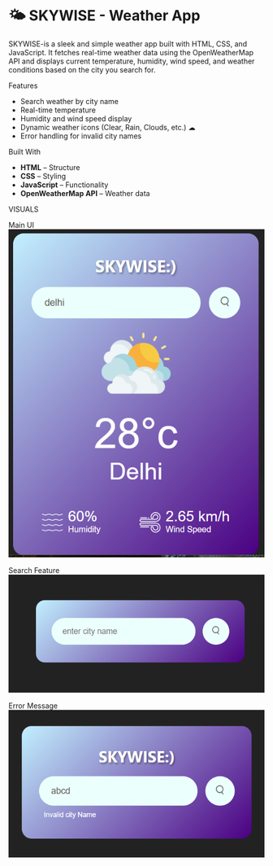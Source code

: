 # 🌤️ SKYWISE - Weather App

SKYWISE-is a sleek and simple weather app built with HTML, CSS, and JavaScript. It fetches real-time weather data using the OpenWeatherMap API and displays current temperature, humidity, wind speed, and weather conditions based on the city you search for.

Features

- Search weather by city name 
- Real-time temperature 
- Humidity and wind speed display 
- Dynamic weather icons (Clear, Rain, Clouds, etc.) ☁
- Error handling for invalid city names 

Built With

- **HTML** – Structure
- **CSS** – Styling
- **JavaScript** – Functionality
- **OpenWeatherMap API** – Weather data

VISUALS

Main UI
![Main UI](final_image/img1.png)

Search Feature
![Search Feature](final_image/img2.png)

Error Message
![Error Message](final_image/img3.png)
